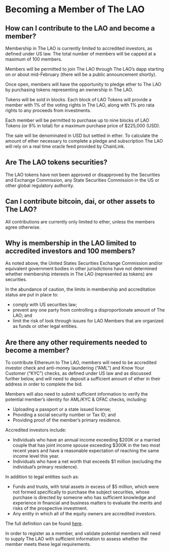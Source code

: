# Becoming a Member of The LAO

## How can I contribute to the LAO and become a member?

Membership in The LAO is currently limited to accredited investors, as defined under US law. The total number of members will be capped at a maximum of 100 members.

Members will be permitted to join The LAO through The LAO’s dapp starting on or about mid-February (there will be a public announcement shortly).

Once open, members will have the opportunity to pledge ether to The LAO by purchasing tokens representing an ownership in The LAO.

Tokens will be sold in blocks. Each block of LAO Tokens will provide a member with 1% of the voting rights in The LAO, along with 1% pro rata rights to any proceeds from investments.

Each member will be permitted to purchase up to nine blocks of LAO Tokens (or 9% in total) for a maximum purchase price of \$225,000 (USD).

The sale will be denominated in USD but settled in ether. To calculate the amount of ether necessary to complete a pledge and subscription The LAO will rely on a real time oracle feed provided by ChainLink.

## Are The LAO tokens securities?

The LAO tokens have not been approved or disapproved by the Securities and Exchange Commission, any State Securities Commission in the US or other global regulatory authority.

## Can I contribute bitcoin, dai, or other assets to The LAO?

All contributions are currently only limited to ether, unless the members agree otherwise.

## Why is membership in the LAO limited to accredited investors and 100 members?

As noted above, the United States Securities Exchange Commission and/or equivalent government bodies in other jurisdictions have not determined whether membership interests in The LAO (represented as tokens) are securities.

In the abundance of caution, the limits in membership and accreditation status are put in place to:

- comply with US securities law;
- prevent any one party from controlling a disproportionate amount of The LAO; and
- limit the risk of look through issues for LAO Members that are organized as funds or other legal entities.

## Are there any other requirements needed to become a member?

To contribute Ethereum to The LAO, members will need to be accredited investor check and anti-money laundering (“AML”) and Know Your Customer (“KYC”) checks, as defined under US law and as discussed further below, and will need to deposit a sufficient amount of ether in their address in order to complete the bid.

Members will also need to submit sufficient information to verify the potential member’s identity for AML/KYC & OFAC checks, including:

- Uploading a passport or a state issued license;
- Providing a social security number or Tax ID; and
- Providing proof of the member’s primary residence.

Accredited investors include:

- Individuals who have an annual income exceeding $200K or a married couple that has joint income spouse exceeding $300K in the two most recent years and have a reasonable expectation of reaching the same income level this year.
- Individuals who have a net worth that exceeds \$1 million (excluding the individual’s primary residence).

In addition to legal entities such as:

- Funds and trusts, with total assets in excess of \$5 million, which were not formed specifically to purchase the subject securities, whose purchase is directed by someone who has sufficient knowledge and experience in financial and business matters to evaluate the merits and risks of the prospective investment.
- Any entity in which all of the equity owners are accredited investors.

The full definition can be found [here](https://www.sec.gov/fast-answers/answers-accredhtm.html).

In order to register as a member, and validate potential members will need to supply The LAO with sufficient information to assess whether the member meets these legal requirements.
